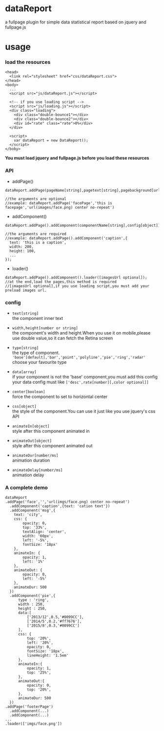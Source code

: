 # dataReport
a fullpage plugin for simple data statistical report based on jquery and fullpage.js
# usage  
### load the resources  
```
<head>
  <link rel="stylesheet" href="css/dataReport.css">
</head>
<body>
  ...
  <script src="js/dataReport.js"></script>
  
  <!-- if you use loading script -->
  <script src="js/loading.js"></script>
  <div class="loading">
    <div class="double-bounce1"></div>
    <div class="double-bounce2"></div>
    <div id="rate" class="rate">0%</div>
  </div>
  
  <script>
    var dataReport = new DataReport();
  </script>
</boby>
```  
**You must load jquery and fullpage.js before you load these resources**  

### API  
* addPage()
```
dataReport.addPage(pageName[string],pagetext[string],pagebackground[urlRegular]);

//the arguments are optional
//example: dataReport.addPage('facePage','this is facepage','url(images/face.png) center no-repeat')
```  
* addComponent()  
```
dataReport.addPage().addComponent(componentName[string],config[object]);

//the arguments are required
//example: dataReport.addPage().addComponent('caption',{
  text: 'this is a caption',
  width: 200,
  height: 100,
  ...
});
```  
* loader()  
```
dataReport.addPage().addComponent().loader([imagesUrl optional]);
//at the end,load the pages,this method is required
//[imagesUrl optional],if you use loading script,you must add your preload images url.
```
  
### config  

* `text[string]`  
  the component inner text  
  
* `width,height[number or string]`  
  the component's width and height.When you use it on mobile,please use double value,so it can fetch the Retina screen  

* `type[string]`  
  the type of component.  
  `'base'[default],'bar','point','polyline','pie','ring','radar'`  
  choose your favourite type  
  
* `data[array]`  
  if your component is not the 'base' component,you must add this config  
  your data config must like `['desc',rate[number][,color optional]]`
  
* `center[boolean]`  
  force the component to set to horizontal center 

* `css[object]`  
  the style of the component.You can use it just like you use jquery's css API  

* `animateIn[object]`  
  style after this component animated in  
  
* `animateOut[object]`  
  style after this component animated out  

* `animateDur[number/ms]`  
  animation duration  
  
* `animateDelay[number/ms]`  
  animation delay  
  
### A complete demo  
```
dataReport
.addPage('face','','url(imgs/face.png) center no-repeat')
  .addComponent('caption',{text: 'cation text'})
  .addComponent('msg',{
    text: 'city',
    css: {
        opacity: 0,
        top: '33%',
        textAlign: 'center',
        width: '60px',
        left: '-5%',
        fontSize: '18px'
    },
    animateIn: {
        opacity: 1,
        left: '1%'
    },
    animateOut: {
        opacity: 0,
        left: '-5%'
    },
    animateDur: 500
  })
  .addComponent('pie',{
      type : 'ring',
      width : 250,
      height : 250,
      data:[
          ['2013/12',0.5,'#0099CC'],
          ['2014/5',0.2,'#ff7676'],
          ['2015/8',0.3,'#0099CC']
      ],
      css: {
          top: '20%',
          left: '20%',
          opacity: 0,
          fontSize: '18px',
          lineHeight: '1.5em'
      },
      animateIn:{
          opacity: 1,
          top: '25%',
      },
      animateOut:{
          opacity: 0,
          top: '20%',
      },
      animateDur: 500
  })
.addPage('footerPage')
  .addComponent(...)
  .addComponent(...)
...
.loader(['imgs/face.png'])
```
  



